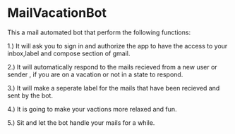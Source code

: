 # MailVacationBot
This a mail automated bot that perform the following functions:


1.) It will ask you to sign in and authorize the app to have the access to your inbox,label and compose section of gmail.

2.) It will automatically respond to the mails recieved from a new user or sender , if you are on a vacation or not in a state to respond.

3.) It will make a seperate label for the mails that have been recieved and sent by the bot.

4.) It is going to make your vactions more relaxed and fun.

5.) Sit and let the bot handle your mails for a while.
